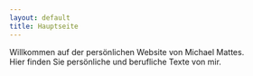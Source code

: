 ```yaml
---
layout: default
title: Hauptseite
---
```


Willkommen auf der persönlichen Website von Michael Mattes.  
Hier finden Sie persönliche und berufliche Texte von mir.
